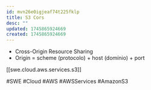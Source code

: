 ```yaml
---
id: mvn26e0igjeaf74t225fklp
title: S3 Cors
desc: ""
updated: 1745865924669
created: 1745865924669
---
```


- Cross-Origin Resource Sharing
- Origin = scheme (protocolo) + host (domínio) + port

[[swe.cloud.aws.services.s3]]

#SWE #Cloud #AWS #AWSServices #AmazonS3
